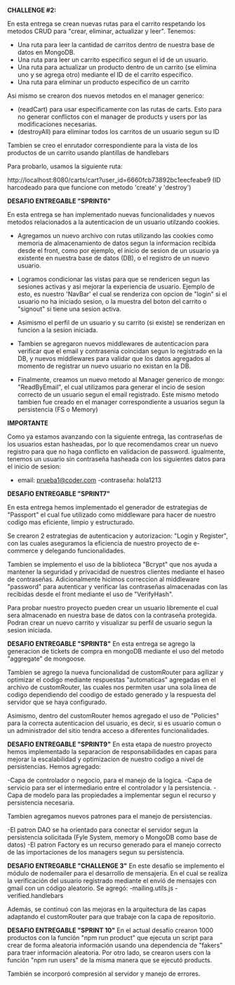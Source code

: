 **CHALLENGE #2:**

En esta entrega se crean nuevas rutas para el carrito respetando los metodos CRUD para "crear, eliminar, actualizar y leer".
Tenemos:

- Una ruta para leer la cantidad de carritos dentro de nuestra base de datos en MongoDB.
- Una ruta para leer un carrito especifico segun el id de un usuario.
- Una ruta para actualizar un producto dentro de un carrito (se elimina uno y se agrega otro) mediante el ID de el carrito especifico.
- Una ruta para eliminar un producto especifico de un carrito

Asi mismo se crearon dos nuevos metodos en el manager generico:

- (readCart) para usar especificamente con las rutas de carts. Esto para no generar conflictos con el manager de products y users por las modificaciones necesarias.
- (destroyAll) para eliminar todos los carritos de un usuario segun su ID

Tambien se creo el enrutador correspondiente para la vista de los productos de un carrito usando plantillas de handlebars

Para probarlo, usamos la siguiente ruta:

http://localhost:8080/carts/cart?user_id=6660fcb73892bc1eecfeabe9 (ID harcodeado para que funcione con metodo 'create' y 'destroy')

**DESAFIO ENTREGABLE "SPRINT6"**

En esta entrega se han implementado nuevas funcionalidades y nuevos metodos relacionados a la autenticacion de un usuario utilzando cookies.

- Agregamos un nuevo archivo con rutas utilizando las cookies como memoria de almacenamiento de datos segun la informacion recibida desde el front, como por ejemplo, el inicio de sesion de un usuario ya existente en nuestra base de datos (DB), o el registro de un nuevo usuario.

- Logramos condicionar las vistas para que se rendericen segun las sesiones activas y asi mejorar la experiencia de usuario. Ejemplo de esto, es nuestro 'NavBar' el cual se renderiza con opcion de "login" si el usuario no ha iniciado sesion, o la muestra del boton del carrito o "signout" si tiene una sesion activa.

- Asimismo el perfil de un usuario y su carrito (si existe) se renderizan en funcion a la sesion iniciada.

- Tambien se agregaron nuevos middlewares de autenticacion para verificar que el email y contrasenia coincidan segun lo registrado en la DB, y nuevos middlewares para validar que los datos agregados al momento de registrar un nuevo usuario no existan en la DB.

- Finalmente, creamos un nuevo metodo al Manager generico de mongo: "ReadByEmail", el cual utilizamos para generar el incio de sesion correcto de un usuario segun el email registrado. Este mismo metodo tambien fue creado en el manager correspondiente a usuarios segun la persistencia (FS o Memory)

**IMPORTANTE**

Como ya estamos avanzando con la siguiente entrega, las contraseñas de los usuarios estan hasheadas, por lo que recomendamos crear un nuevo registro para que no haga conflicto en validacion de password. igualmente, tenemos un usuario sin contraseña hasheada con los siguientes datos para el inicio de sesion:

- email: prueba1@coder.com
  -contraseña: hola1213

**DESAFIO ENTREGABLE "SPRINT7"**

En esta entrega hemos implementado el generador de estrategias de "Passport" el cual fue utilizado como middleware para hacer de nuestro codigo mas eficiente, limpio y estructurado.

Se crearon 2 estrategias de autenticacion y autorizacion: "Login y Register", con las cuales aseguramos la eficiencia de nuestro proyecto de e-commerce y delegando funcionalidades.

Tambien se implemento el uso de la biblioteca "Bcrypt" que nos ayuda a mantener la seguridad y privacidad de nuestros clientes mediante el haseo de contraseñas. Adicionalmente hicimos correccion al middleware "password" para autenticar y verificar las contraseñas almacenadas con las recibidas desde el front mediante el uso de "VerifyHash".

Para probar nuestro proyecto pueden crear un usuario libremente el cual sera almacenado en nuestra base de datos con la contraseña protegida. Podran crear un nuevo carrito y visualizar su perfil de usuario segun la sesion iniciada.

**DESAFIO ENTREGABLE "SPRINT8"**
En esta entrega se agrego la generacion de tickets de compra en mongoDB mediante el uso del metodo "aggregate" de mongoose.

Tambien se agrego la nueva funcionalidad de customRouter para agilizar y optimizar el codigo mediante respuestas "automaticas" agregadas en el archivo de customRouter, las cuales nos permiten usar una sola linea de codigo dependiendo del coodigo de estado generado y la respuesta del servidor que se haya configurado.

Asimismo, dentro del customRouter hemos agregado el uso de "Policies" para la correcta autenticacion del usuario, es decir, si es usuario comun o un administrador del sitio tendra acceso a diferentes funcionalidades.

**DESAFIO ENTREGABLE "SPRINT9"**
En esta etapa de nuestro proyecto hemos implementado la separacion de responsabilidades en capas para mejorar la escalabilidad y optimizacion de nuestro codigo a nivel de persistencias. Hemos agregado:

-Capa de controlador o negocio, para el manejo de la logica.
-Capa de servicio para ser el intermediario entre el controlador y la persistencia.
-Capa de modelo para las propiedades a implementar segun el recurso y persistencia necesaria.

Tambien agregamos nuevos patrones para el manejo de persistencias.

-El patron DAO se ha orientado para conectar el servidor segun la persistencia solicitada (Fyle System, memory o MongoDB como base de datos)
-El patron Factory es un recurso generado para el manejo correcto de las importaciones de los managers segun su persistencia.

**DESAFIO ENTREGABLE "CHALLENGE 3"**
En este desafío se implemento el módulo de nodemailer para el desarrollo de mensajería. En el cual se realiza la verificación del usuario registrado mediante el envió de mensajes con gmail con un código aleatorio. Se agregó:
-mailing.utils.js
-verified.handlebars

Además, se continuó con las mejoras en la arquitectura de las capas adaptando el customRouter para que trabaje con la capa de repositorio.

**DESAFIO ENTREGABLE "SPRINT 10"**
En el actual desafío crearon 1000 productos con la función "npm run product" que ejecuta un script para crear de forma aleatoria información usando una dependencia de "fakers" para traer información aleatoria. Por otro lado, se crearon users con la función "npm run users" de la misma manera que se ejecutó products.

También se incorporó compresión al servidor y manejo de errores.
